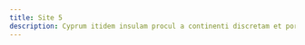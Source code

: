 ```yaml
---
title: Site 5
description: Cyprum itidem insulam procul a continenti discretam et portuosam inter municipia crebra urbes duae faciunt claram Salamis et Paphus, altera Iovis delubris altera Veneris templo insignis. tanta autem tamque multiplici fertilitate abundat rerum omnium eadem Cyprus ut nullius externi indigens adminiculi indigenis viribus a fundamento ipso carinae ad supremos usque carbasos aedificet onerariam navem omnibusque armamentis instructam mari committat.
---
```

